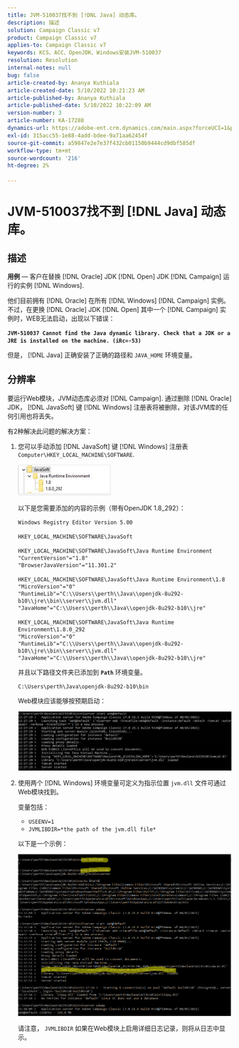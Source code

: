```yaml
---
title: JVM-510037找不到 [!DNL Java] 动态库。
description: 描述
solution: Campaign Classic v7
product: Campaign Classic v7
applies-to: Campaign Classic v7
keywords: KCS、ACC、OpenJDK、Windows安装JVM-510037
resolution: Resolution
internal-notes: null
bug: false
article-created-by: Ananya Kuthiala
article-created-date: 5/10/2022 10:21:23 AM
article-published-by: Ananya Kuthiala
article-published-date: 5/10/2022 10:22:09 AM
version-number: 3
article-number: KA-17288
dynamics-url: https://adobe-ent.crm.dynamics.com/main.aspx?forceUCI=1&pagetype=entityrecord&etn=knowledgearticle&id=dbe864eb-4ad0-ec11-a7b5-0022480a8e40
exl-id: 315acc55-1e88-4add-bdee-9a71aa62454f
source-git-commit: a59847e2e7e37f432cb01150b9444cd9dbf585df
workflow-type: tm+mt
source-wordcount: '216'
ht-degree: 2%

---
```


# JVM-510037找不到 [!DNL Java] 动态库。

## 描述

<b>用例</b>  — 客户在替换 [!DNL Oracle] JDK [!DNL Open] JDK [!DNL Campaign] 运行的实例 [!DNL Windows].

他们目前拥有 [!DNL Oracle] 在所有 [!DNL Windows] [!DNL Campaign] 实例。 不过，在更换 [!DNL Oracle] JDK [!DNL Open] 其中一个 [!DNL Campaign] 实例时，WEB无法启动，出现以下错误：

<b>`JVM-510037 Cannot find the Java dynamic library. Check that a JDK or a JRE is installed on the machine. (iRc=-53)`</b>

但是， [!DNL Java] 正确安装了正确的路径和 `JAVA_HOME` 环境变量。

## 分辨率

要运行Web模块，JVM动态库必须对 [!DNL Campaign]. 通过删除 [!DNL Oracle] JDK， [!DNL JavaSoft] 键 [!DNL Windows] 注册表将被删除，对该JVM库的任何引用也将丢失。

有2种解决此问题的解决方案：

1. 您可以手动添加 [!DNL JavaSoft] 键 [!DNL Windows] 注册表 `Computer\HKEY_LOCAL_MACHINE\SOFTWARE`.

   ![](assets/de72732e-d310-ec11-b6e6-000d3a597e01.png)

   以下是您需要添加的内容的示例（带有OpenJDK 1.8_292）：

   ```
   Windows Registry Editor Version 5.00
   
   HKEY_LOCAL_MACHINE\SOFTWARE\JavaSoft
   
   HKEY_LOCAL_MACHINE\SOFTWARE\JavaSoft\Java Runtime Environment
   "CurrentVersion"="1.8"
   "BrowserJavaVersion"="11.301.2"
   
   HKEY_LOCAL_MACHINE\SOFTWARE\JavaSoft\Java Runtime Environment\1.8
   "MicroVersion"="0"
   "RuntimeLib"="C:\\Users\\perth\\Java\\openjdk-8u292-b10\\jre\\bin\\server\\jvm.dll"
   "JavaHome"="C:\\Users\\perth\\Java\\openjdk-8u292-b10\\jre"
   
   HKEY_LOCAL_MACHINE\SOFTWARE\JavaSoft\Java Runtime Environment\1.8.0_292
   "MicroVersion"="0"
   "RuntimeLib"="C:\\Users\\perth\\Java\\openjdk-8u292-b10\\jre\\bin\\server\\jvm.dll"
   "JavaHome"="C:\\Users\\perth\\Java\\openjdk-8u292-b10\\jre"
   ```

   并且以下路径文件夹已添加到 <b>`Path`</b> 环境变量。

   ```
   C:\Users\perth\Java\openjdk-8u292-b10\bin
   ```

   Web模块应该能够按预期启动：

   ![](assets/f9d275cf-d910-ec11-b6e6-000d3a597e01.png)

1. 使用两个 [!DNL Windows] 环境变量可定义为指示位置 `jvm.dll` 文件可通过Web模块找到。

   变量包括：

   - `USEENV=1`
   - `JVMLIBDIR=*the path of the jvm.dll file*`

   以下是一个示例：

   ![](assets/108e8694-d814-ec11-b6e6-002248047155.png)

   请注意， `JVMLIBDIR` 如果在Web模块上启用详细日志记录，则将从日志中显示。

